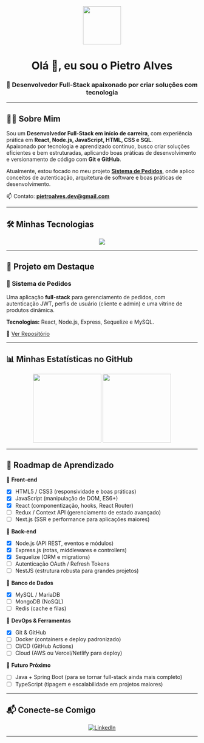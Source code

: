 <div align="center">

<img src="https://media.giphy.com/media/qgQUggAC3Pfv687qPC/giphy.gif" width="100px" />

# Olá 👋, eu sou o Pietro Alves  
### 🚀 Desenvolvedor Full-Stack apaixonado por criar soluções com tecnologia

</div>

---

## 👨‍💻 Sobre Mim
Sou um **Desenvolvedor Full-Stack em início de carreira**, com experiência prática em **React, Node.js, JavaScript, HTML, CSS e SQL**.  
Apaixonado por tecnologia e aprendizado contínuo, busco criar soluções eficientes e bem estruturadas, aplicando boas práticas de desenvolvimento e versionamento de código com **Git e GitHub**.  

Atualmente, estou focado no meu projeto [**Sistema de Pedidos**](https://github.com/PietroDev/sistema-pedidos), onde aplico conceitos de autenticação, arquitetura de software e boas práticas de desenvolvimento.

📫 Contato: **pietroalves.dev@gmail.com**

---

## 🛠️ Minhas Tecnologias
<p align="center">
  <img src="https://skillicons.dev/icons?i=react,nodejs,js,html,css,mysql,git,vscode&perline=6" />
</p>

---

## 🚀 Projeto em Destaque

### 🍔 Sistema de Pedidos
Uma aplicação **full-stack** para gerenciamento de pedidos, com autenticação JWT, perfis de usuário (cliente e admin) e uma vitrine de produtos dinâmica.  

**Tecnologias:** React, Node.js, Express, Sequelize e MySQL.  

🔗 [Ver Repositório](https://github.com/PietroDev/sistema-pedidos)

---

## 📊 Minhas Estatísticas no GitHub
<div align="center">

<img height="180em" src="https://github-readme-stats.vercel.app/api?username=PietroDev&show_icons=true&theme=dracula&include_all_commits=true&count_private=true"/>  
<img height="180em" src="https://github-readme-stats.vercel.app/api/top-langs/?username=PietroDev&layout=compact&langs_count=7&theme=dracula"/>

</div>

---

## 📌 Roadmap de Aprendizado

📍 **Front-end**
- [x] HTML5 / CSS3 (responsividade e boas práticas)  
- [x] JavaScript (manipulação de DOM, ES6+)  
- [x] React (componentização, hooks, React Router)  
- [ ] Redux / Context API (gerenciamento de estado avançado)  
- [ ] Next.js (SSR e performance para aplicações maiores)  

📍 **Back-end**
- [x] Node.js (API REST, eventos e módulos)  
- [x] Express.js (rotas, middlewares e controllers)  
- [x] Sequelize (ORM e migrations)  
- [ ] Autenticação OAuth / Refresh Tokens  
- [ ] NestJS (estrutura robusta para grandes projetos)  

📍 **Banco de Dados**
- [x] MySQL / MariaDB  
- [ ] MongoDB (NoSQL)  
- [ ] Redis (cache e filas)  

📍 **DevOps & Ferramentas**
- [x] Git & GitHub  
- [ ] Docker (containers e deploy padronizado)  
- [ ] CI/CD (GitHub Actions)  
- [ ] Cloud (AWS ou Vercel/Netlify para deploy)  

📍 **Futuro Próximo**
- [ ] Java + Spring Boot (para se tornar full-stack ainda mais completo)  
- [ ] TypeScript (tipagem e escalabilidade em projetos maiores)  

---

## 📬 Conecte-se Comigo
<p align="center">
  <a href="https://www.linkedin.com/in/pietro-alves-99b16126a/" target="_blank">
    <img src="https://img.shields.io/badge/LinkedIn-0077B5?style=for-the-badge&logo=linkedin&logoColor=white" alt="LinkedIn"/>
  </a>
</p>

---
